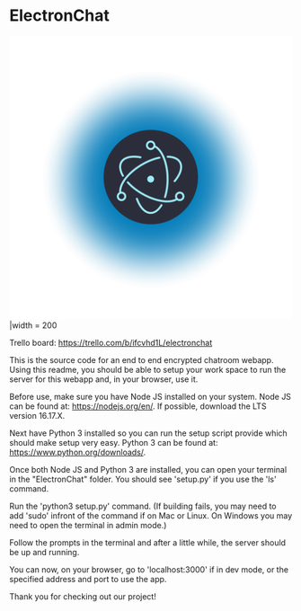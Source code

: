 # ElectronChat

![Electronchat logo](electron.png) |width = 200

Trello board: https://trello.com/b/ifcvhd1L/electronchat

This is the source code for an end to end encrypted chatroom webapp. Using this readme, you should be able to
setup your work space to run the server for this webapp and, in your browser, use it.

Before use, make sure you have Node JS installed on your system. Node JS can be found at: https://nodejs.org/en/. If possible, download the LTS version 16.17.X.

Next have Python 3 installed so you can run the setup script provide which should make setup very easy.
Python 3 can be found at: https://www.python.org/downloads/.

Once both Node JS and Python 3 are installed, you can open your terminal in the "ElectronChat" folder. You should see 'setup.py' if you use the 'ls' command.

Run the 'python3 setup.py' command. (If building fails, you may need to add 'sudo' infront of the command if on Mac or Linux. On Windows you may need to open the terminal in admin mode.)

Follow the prompts in the terminal and after a little while, the server should be up and running.

You can now, on your browser, go to 'localhost:3000' if in dev mode, or the specified address and port to use the app.

Thank you for checking out our project!
